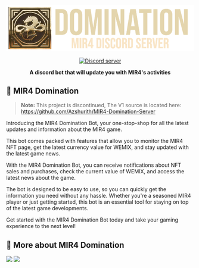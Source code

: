 <div>
  <p align="center">
    <a href="https://github.com/Azshurith/MIR4-Domination-v2" target="_blank" rel="nofollow">
      <img src="https://github.com/Azshurith/MIR4-Domination-Server/blob/main/DominationLogo.png?raw=true" width="900" />
    </a>
  </p>
  <div align="center" class="badge-container">
    <a href="https://discord.gg/y5jkd2KgAS">
        <img src="https://img.shields.io/discord/1092811968705990769?color=5865F2&logo=discord&logoColor=white" alt="Discord server"/>
    </a>
  </div>
  <p align="center">
    <b>A discord bot that will update you with MIR4's activities</b>
  </p>
</div>

## 📖 MIR4 Domination

> **Note:** This project is discontinued, The V1 source is located here: https://github.com/Azshurith/MIR4-Domination-Server

Introducing the MIR4 Domination Bot, your one-stop-shop for all the latest updates and information about the MIR4 game.

This bot comes packed with features that allow you to monitor the MIR4 NFT page, get the latest currency value for WEMIX, and stay updated with the latest game news.

With the MIR4 Domination Bot, you can receive notifications about NFT sales and purchases, check the current value of WEMIX, and access the latest news about the game.

The bot is designed to be easy to use, so you can quickly get the information you need without any hassle. Whether you're a seasoned MIR4 player or just getting started, this bot is an essential tool for staying on top of the latest game developments.

Get started with the MIR4 Domination Bot today and take your gaming experience to the next level!

## 📝 More about MIR4 Domination

<img src="https://github.com/Azshurith/MIR4-Domination-Server/blob/main/Page%201.png?raw=true"/>
<img src="https://github.com/Azshurith/MIR4-Domination-Server/blob/main/Page%202.png?raw=true"/>
